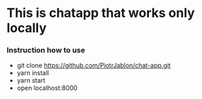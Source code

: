 # This is chatapp that works only locally

### Instruction how to use
- git clone https://github.com/PiotrJablon/chat-app.git
- yarn install
- yarn start
- open localhost:8000